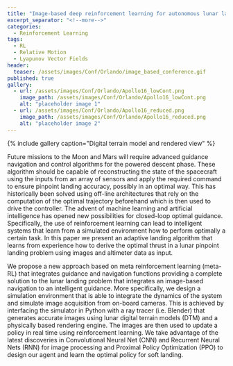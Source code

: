 ```yaml
---
title: "Image-based deep reinforcement learning for autonomous lunar landing"
excerpt_separator: "<!--more-->"
categories:
  - Reinforcement Learning
tags:
  - RL
  - Relative Motion
  - Lyapunov Vector Fields
header:
  teaser: /assets/images/Conf/Orlando/image_based_conference.gif
published: true
gallery:
  - url: /assets/images/Conf/Orlando/Apollo16_lowCont.png
    image_path: /assets/images/Conf/Orlando/Apollo16_lowCont.png
    alt: "placeholder image 1"
  - url: /assets/images/Conf/Orlando/Apollo16_reduced.png
    image_path: /assets/images/Conf/Orlando/Apollo16_reduced.png
    alt: "placeholder image 2"
---
```


{% include gallery caption="Digital terrain model and rendered view" %}

Future missions to the Moon and Mars will require advanced guidance navigation and control algorithms for the powered descent phase. These algorithm should be capable of reconstructing the state of the spacecraft using the inputs from an array of sensors and apply the required command to ensure pinpoint landing accuracy, possibly in an optimal way. This has historically been solved using off-line architectures that rely on the computation of the optimal trajectory beforehand which is then used to drive the controller. The advent of machine learning and artificial intelligence has opened new possibilities for closed-loop optimal guidance. Specifically, the use of reinforcement learning can lead to intelligent systems that learn from a simulated environment how to perform optimally a certain task. In this paper we present an adaptive landing algorithm that learns from experience how to derive the optimal thrust in a lunar pinpoint landing problem using images and altimeter data as input.

We propose a new approach based on meta reinforcement learning (meta-RL) that integrates guidance and navigation functions providing a complete solution to the lunar landing problem that integrates an image-based navigation to an intelligent guidance. More specifically, we design a simulation environment that is able to integrate the dynamics of the system and simulate image acquisition from on-board cameras. This is achieved by interfacing the simulator in Python with a ray tracer (i.e. Blender) that generates accurate images using lunar digital terrain models (DTM) and a physically based rendering engine. The images are then used to update a policy in real time using reinforcement learning. We take advantage of the latest discoveries in Convolutional Neural Net (CNN) and Recurrent Neural Nets (RNN) for image processing and Proximal Policy Optimization (PPO) to design our agent and learn the optimal policy for soft landing.

<!-- {% include figure image_path="/assets/images/Conf/Orlando/Apollo16_lowCont.png" caption="DTM" %}

{% include figure image_path="/assets/images/Conf/Orlando/Apollo16_reduced.png" caption="Render" %} -->